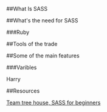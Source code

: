 ##What Is SASS 


##What's the need for SASS

###Ruby
 


##Tools of the trade 

##Some of the main features 

###Varibles

Harry 

























##Resources 

[Team tree house, SASS for beginners](http://blog.teamtreehouse.com/the-absolute-beginners-guide-to-sass)